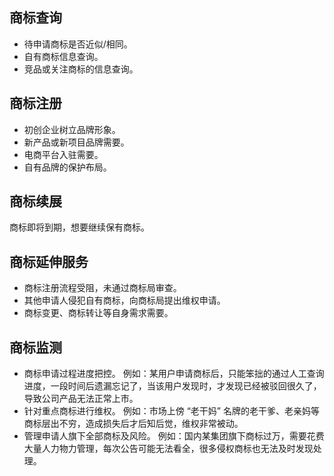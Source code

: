 ## 商标查询
- 待申请商标是否近似/相同。
- 自有商标信息查询。
- 竞品或关注商标的信息查询。

## 商标注册
- 初创企业树立品牌形象。
- 新产品或新项目品牌需要。
- 电商平台入驻需要。
- 自有品牌的保护布局。

## 商标续展
商标即将到期，想要继续保有商标。

## 商标延伸服务
- 商标注册流程受阻，未通过商标局审查。
- 其他申请人侵犯自有商标，向商标局提出维权申请。
- 商标变更、商标转让等自身需求需要。

## 商标监测
- 商标申请过程进度把控。
例如：某用户申请商标后，只能笨拙的通过人工查询进度，一段时间后遗漏忘记了，当该用户发现时，才发现已经被驳回很久了，导致公司产品无法正常上市。
- 针对重点商标进行维权。
例如：市场上傍 “老干妈” 名牌的老干爹、老亲妈等商标层出不穷，造成损失后才后知后觉，维权非常被动。
- 管理申请人旗下全部商标及风险。
例如：国内某集团旗下商标过万，需要花费大量人力物力管理，每次公告可能无法看全，很多侵权商标也无法及时发现处理。


